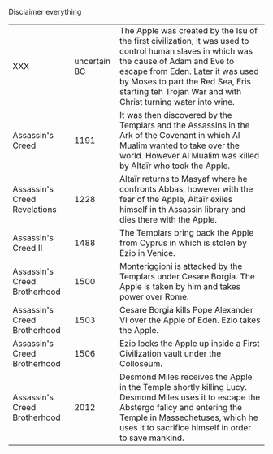 Disclaimer everything 

||||
|---|---|---|
| XXX | uncertain BC | The Apple was created by the Isu of the first civilization, it was used to control human slaves in which was the cause of Adam and Eve to escape from Eden. Later it was used by Moses to part the Red Sea, Eris starting teh Trojan War and with Christ turning water into wine. | 
| Assassin's Creed | 1191 | It was then discovered by the Templars and the Assassins in the Ark of the Covenant in which Al Mualim wanted to take over the world. However Al Mualim was killed by Altaïr who took the Apple. | 
| Assassin's Creed Revelations | 1228 | Altaïr returns to Masyaf where he confronts Abbas, however with the fear of the Apple, Altaïr exiles himself in th Assassin library and dies there with the Apple.| 
| Assassin's Creed II | 1488 | The Templars bring back the Apple from Cyprus in which is stolen by Ezio in Venice. | 
| Assassin's Creed Brotherhood | 1500 | Monteriggioni is attacked by the Templars under Cesare Borgia. The Apple is taken by him and takes power over Rome. | 
| Assassin's Creed Brotherhood | 1503 | Cesare Borgia kills Pope Alexander VI over the Apple of Eden. Ezio takes the Apple. | 
| Assassin's Creed Brotherhood | 1506 | Ezio locks the Apple up inside a First Civilization vault under the Colloseum. | 
| Assassin's Creed Brotherhood | 2012 | Desmond Miles receives the Apple in the Temple shortly killing Lucy. Desmond Miles uses it to escape the Abstergo falicy and entering the Temple in Massechetuses, which he uses it to sacrifice himself in order to save mankind. | 
